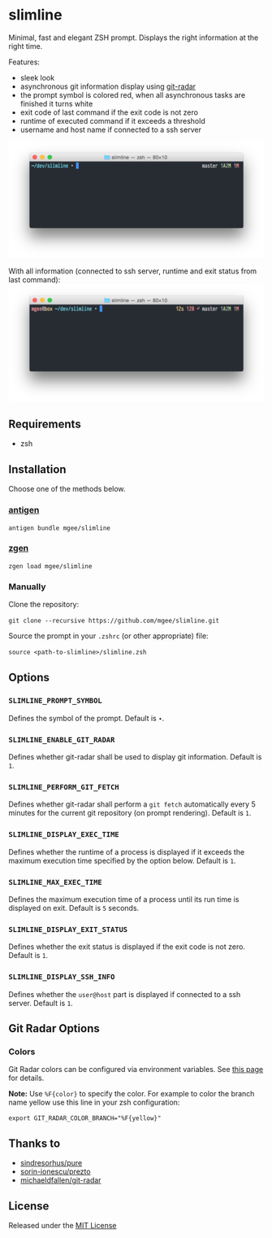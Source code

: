 # slimline

Minimal, fast and elegant ZSH prompt. Displays the right information at the right time.

Features:
- sleek look
- asynchronous git information display using [git-radar](https://github.com/michaeldfallen/git-radar)
- the prompt symbol is colored red, when all asynchronous tasks are finished it turns white
- exit code of last command if the exit code is not zero
- runtime of executed command if it exceeds a threshold
- username and host name if connected to a ssh server

![](screenshot.png)

With all information (connected to ssh server, runtime and exit status from last command):
![](screenshot_full.png)

## Requirements

* zsh

## Installation

Choose one of the methods below.

### [antigen](https://github.com/zsh-users/antigen)

```
antigen bundle mgee/slimline
```

### [zgen](https://github.com/tarjoilija/zgen)

```
zgen load mgee/slimline
```

### Manually

Clone the repository:

```git clone --recursive https://github.com/mgee/slimline.git```

Source the prompt in your `.zshrc` (or other appropriate) file:

```source <path-to-slimline>/slimline.zsh```

## Options

### `SLIMLINE_PROMPT_SYMBOL`

Defines the symbol of the prompt. Default is `∙`.

### `SLIMLINE_ENABLE_GIT_RADAR`

Defines whether git-radar shall be used to display git information. Default is `1`.

### `SLIMLINE_PERFORM_GIT_FETCH`

Defines whether git-radar shall perform a `git fetch` automatically every 5 minutes for the current git repository (on prompt rendering). Default is `1`.

### `SLIMLINE_DISPLAY_EXEC_TIME`

Defines whether the runtime of a process is displayed if it exceeds the maximum execution time specified by the option below. Default is `1`.

### `SLIMLINE_MAX_EXEC_TIME`

Defines the maximum execution time of a process until its run time is displayed on exit. Default is `5` seconds.

### `SLIMLINE_DISPLAY_EXIT_STATUS`

Defines whether the exit status is displayed if the exit code is not zero. Default is `1`.

### `SLIMLINE_DISPLAY_SSH_INFO`

Defines whether the `user@host` part is displayed if connected to a ssh server. Default is `1`.

## Git Radar Options

### Colors

Git Radar colors can be configured via environment variables. See [this page](https://github.com/michaeldfallen/git-radar/blob/3884b1fdf423f4e8655dd47bef0ccb2ebdd68c6d/README.md#configuring-colours) for details.

**Note:** Use `%F{color}` to specify the color.
For example to color the branch name yellow use this line in your zsh configuration:
```shell
export GIT_RADAR_COLOR_BRANCH="%F{yellow}"
```

## Thanks to

- [sindresorhus/pure](https://github.com/sindresorhus/pure)
- [sorin-ionescu/prezto](https://github.com/sorin-ionescu/prezto.git)
- [michaeldfallen/git-radar](https://github.com/michaeldfallen/git-radar)

## License

Released under the [MIT License](LICENSE)
